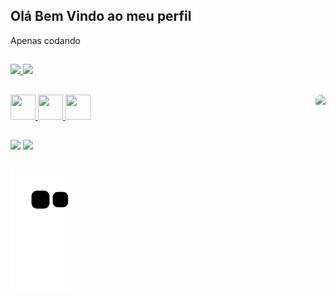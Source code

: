    ## Olá Bem Vindo ao meu perfil
   
   <div>
   <p>Apenas codando</p>
   </div>
   
   ##
    
   <div>
        <a href="https://github.com/JuanPinheiroFIAP">
        <img height="160em" src="https://github-readme-stats.vercel.app/api?username=JuanPinheiroFIAP&show_icons=true&theme=codeSTACKr"/>
        <img height="160em" src="https://github-readme-stats.vercel.app/api/top-langs/?username=JuanPinheiroFIAP&show_icons=true&theme=codeSTACKr"/>
   </div>
   
   ## 
 
  <div>
        <img aling="center" src="https://cdn.jsdelivr.net/gh/devicons/devicon/icons/html5/html5-original.svg"   width="40" height="40" /> 
        <img aling="center" src="https://cdn.jsdelivr.net/gh/devicons/devicon/icons/python/python-original.svg" width="40" height="40"/>
        <img aling="center" src="https://cdn.jsdelivr.net/gh/devicons/devicon/icons/git/git-original.svg"       width="40" height="40"/>
        <img align="right"  src="https://media.giphy.com/media/zOvBKUUEERdNm/giphy.gif" height="150" style="border-radius:50px;"/>
  </div> 
   
   ##
   
   <div>
      <a href="https://instagram.com/juan.pinheiro_?igshid=ZDdkNTZiNTM=" target="_blank"><img src="https://img.shields.io/badge/-Instagram-%23E4405F?style=for-the-badge&logo=instagram&logoColor=white" target="_blank"></a>
      <a href="https://www.linkedin.com/in/juan-pinheiro-2b2270268" target="_blank"><img src="https://img.shields.io/badge/-LinkedIn-%230077B5?style=for-the-badge&logo=linkedin&logoColor=white" target="_blank"></a>
   </div>
   
   ##
              
   ![Snake animation](https://github.com/JuanPinheiroFIAP/JuanPinheiroFIAP/blob/output/github-contribution-grid-snake.svg)
